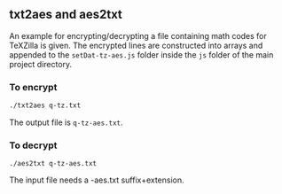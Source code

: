 ## txt2aes and aes2txt
An example for encrypting/decrypting a file containing math codes for TeXZilla is given.  The encrypted lines are constructed into arrays and appended to the `setDat-tz-aes.js` folder inside the `js` folder of the main project directory.

### To encrypt
```bash
./txt2aes q-tz.txt
```
The output file is `q-tz-aes.txt`.

### To decrypt
```
./aes2txt q-tz-aes.txt
```

The input file needs a -aes.txt suffix+extension.